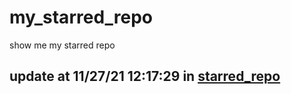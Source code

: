 # my_starred_repo
show me my starred repo

update at 11/27/21 12:17:29 in [starred_repo](./index.html)
---

